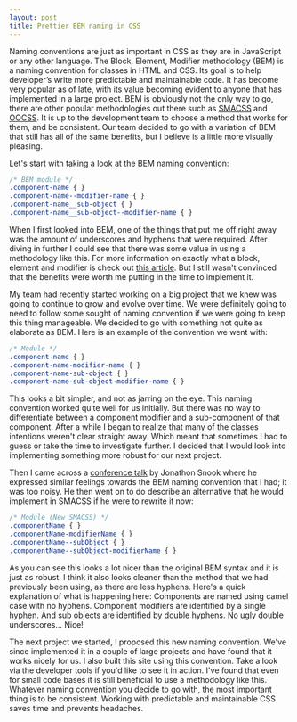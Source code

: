 ```yaml
---
layout: post
title: Prettier BEM naming in CSS
---
```


Naming conventions are just as important in CSS as they are in JavaScript or any other language. The Block, Element, Modifier methodology (BEM) is a naming convention for classes in HTML and CSS. Its goal is to help developer’s write more predictable and maintainable code. It has become very popular as of late, with its value becoming evident to anyone that has implemented in a large project. BEM is obviously not the only way to go, there are other popular methodologies out there such as [SMACSS](https://smacss.com) and [OOCSS](http://oocss.org). It is up to the development team to choose a method that works for them, and be consistent. Our team decided to go with a variation of BEM that still has all of the same benefits, but I believe is a little more visually pleasing.

Let's start with taking a look at the BEM naming convention:

```css
/* BEM module */
.component-name { }
.component-name--modifier-name { }
.component-name__sub-object { }
.component-name__sub-object--modifier-name { }	

```

When I first looked into BEM, one of the things that put me off right away was the amount of underscores and hyphens that were required. After diving in further I could see that there was some value in using a methodology like this. For more information on exactly what a block, element and modifier is check out [this article](http://www.smashingmagazine.com/2012/04/16/a-new-front-end-methodology-bem/). But I still wasn't convinced that the benefits were worth me putting in the time to implement it.

My team had recently started working on a big project that we knew was going to continue to grow and evolve over time. We were definitely going to need to follow some sought of naming convention if we were going to keep this thing manageable. We decided to go with something not quite as elaborate as BEM. Here is an example of the convention we went with:

```css
/* Module */
.component-name { }
.component-name-modifier-name { }
.component-name-sub-object { }
.component-name-sub-object-modifier-name { }	

```

This looks a bit simpler, and not as jarring on the eye. This naming convention worked quite well for us initially. But there was no way to differentiate between a component modifier and a sub-component of that component. After a while I began to realize that many of the classes intentions weren't clear straight away. Which meant that sometimes I had to guess or take the time to investigate further. I decided that I would look into implementing something more robust for our next project.

Then I came across a [conference talk](https://vimeo.com/99877232) by Jonathon Snook where he expressed similar feelings towards the BEM naming convention that I had; it was too noisy. He then went on to do describe an alternative that he would implement in SMACSS if he were to rewrite it now: 

```css
/* Module (New SMACSS) */
.componentName { }
.componentName-modifierName { }
.componentName--subObject { }
.componentName--subObject-modifierName { }	

```

As you can see this looks a lot nicer than the original BEM syntax and it is just as robust. I think it also looks cleaner than the method that we had previously been using, as there are less hyphens. Here's a quick explanation of what is happening here: Components are named using camel case with no hyphens. Component modifiers are identified by a single hyphen. And sub objects are identified by double hyphens. No ugly double underscores... Nice! 

The next project we started, I proposed this new naming convention. We've since implemented it in a couple of large projects and have found that it works nicely for us. I also built this site using this convention. Take a look via the developer tools if you'd like to see it in action. I've found that even for small code bases it is still beneficial to use a methodology like this. Whatever naming convention you decide to go with, the most important thing is to be consistent. Working with predictable and maintainable CSS saves time and prevents headaches.
